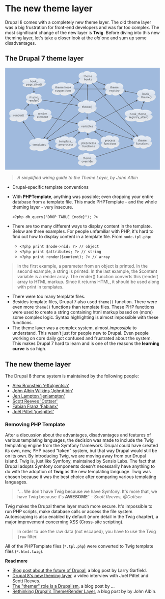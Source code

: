# The new theme layer

Drupal 8 comes with a completely new theme layer. The old theme layer was a big frustration for front-end developers and was far too complex. The most significant change of the new layer is **Twig**. Before diving into this new theming layer, let's take a closer look at the *old* one and sum up some disadvantages.

## The Drupal 7 theme layer

![A simplified wiring guide to the Theme Layer](../img/theme-system.png)

> *A simplified wiring guide to the Theme Layer, by John Albin*

- Drupal-specific template conventions
- With **PHPTemplate**, anything was possible; even dropping your entire database from a template file. This made PHPTemplate - and the whole theming layer - very insecure.

  `<?php db_query("DROP TABLE {node}"); ?>`

- There are too many different ways to display content in the template. Below are three examples. For people unfamiliar with PHP, it's hard to find out how to display content in a template file.
  From `node.tpl.php`:
  - `<?php print $node->nid; ?> // object`
  - `<?php print $attributes; ?> // string`
  - `<?php print render($content); ?> // array`

> In the first example, a parameter from an object is printed. In the second example, a string is printed. In the last example, the $content variable is a render array. The render() function converts this (render) array to HTML markup. Since it returns HTML, it should be used along with print in templates.

- There were too many template files.
- Besides template files, Drupal 7 also used `theme()` function. There were even more `theme()` functions than template files. These PHP functions were used to create a string containing html markup based on (more) some complex logic. Syntax highlighting is almost impossible with these functions.
- The theme layer was a complex system, almost *impossible* to understand. This wasn't just for people new to Drupal. Even people working on core daily got confused and frustrated about the system. This makes Drupal 7 hard to learn and is one of the reasons the **learning curve** is so high.

## The new theme layer

The Drupal 8 theme system is maintained by the following people:

- [Alex Bronstein 'effulgentsia'](http://drupal.org/user/78040)
- [John Albin Wilkins 'JohnAlbin'](http://drupal.org/user/32095)
- [Jen Lampton 'jenlampton'](http://drupal.org/user/85586)
- [Scott Reeves 'Cottser'](http://drupal.org/user/1167326)
- [Fabian Franz 'Fabianx'](http://drupal.org/user/693738)
- [Joël Pittet 'joelpittet'](https://drupal.org/user/160302)

### Removing PHP Template

After a discussion about the advantages, disadvantages and features of various templating languages, the decision was made to include the Twig templating engine from the Symfony framework. Drupal could have created its own, new, PHP based “token" system, but that way Drupal would still be on its own. By introducing Twig, we are moving away from our Drupal island. Twig is, just like Symfony, maintained by Sensio Labs. The fact that Drupal adopts Symfony components doesn't necessarily have anything to do with the adoption of **Twig** as the new templating language. Twig was chosen because it was the best choice after comparing various templating languages.

> "… We don't have Twig because we have Symfony. It's more that,  we have Twig because it's **AWESOME**"
  *- Scott Reeves, @Cottser*

Twig makes the Drupal theme layer much more secure. It's impossible to run PHP scripts, make database calls or access the file system. Autoescaping is also enabled by default (more detail in the Twig chapter), a major improvement concerning XSS (Cross-site scripting).

> In order to use the raw data (not escaped), you have to use the Twig `|raw` filter.

All of the PHPTemplate files (`*.tpl.php`) were converted to Twig template files (`*.html.twig`).

**Read more**

- [Blog post about the future of Drupal](http://www.garfieldtech.com/blog/off-the-island-2013), a blog post by Larry Garfield.
- [Drupal 8's new theming layer](https://www.youtube.com/watch?v=Gp3lforZ3ZE), a video interview with Joël Pittet and Scott Reeves.
- [The "themer" role is a Drupalism](http://dqxtech.net/blog/2014-10-06/themer-role-drupalism), a blog post by …
- [Rethinking Drupal’s Theme/Render Layer](http://john.albin.net/drupal/arrays-of-doom), a blog post by by John Albin.
